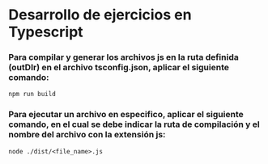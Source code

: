 # Desarrollo de ejercicios en Typescript

### Para compilar y generar los archivos js en la ruta definida (outDIr) en el archivo tsconfig.json, aplicar el siguiente comando:

    npm run build

### Para ejecutar un archivo en especifico, aplicar el siguiente comando, en el cual se debe indicar la ruta de compilación y el nombre del archivo con la extensión js:

    node ./dist/<file_name>.js